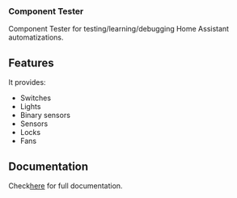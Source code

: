 ### Component Tester
Component Tester for testing/learning/debugging Home Assistant automatizations.

## Features
It provides:
* Switches
* Lights
* Binary sensors
* Sensors
* Locks
* Fans

## Documentation
Check[here](https://github.com/danilpetrenko01/Component-Tester/blob/main/README.md) for full documentation.
